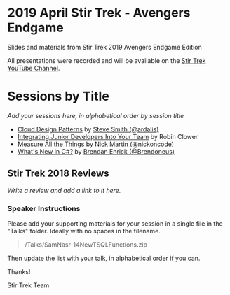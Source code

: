 # 2019 April Stir Trek - Avengers Endgame

Slides and materials from Stir Trek 2019 Avengers Endgame Edition

All presentations were recorded and will be available on the [Stir Trek YouTube Channel](https://youtube.com/c/stirtrek).

# Sessions by Title

*Add your sessions here, in alphabetical order by session title*

- [Cloud Design Patterns](talks/SteveSmith-CloudDesignPatterns.pdf) by [Steve Smith (@ardalis)](https://twitter.com/ardalis)
- [Integrating Junior Developers Into Your Team](talks/RobinClower-IntegratingJuniorDevelopersIntoYourTeam.pdf) by Robin Clower
- [Measure All the Things](talks/NickMartin-MeasureAllTheThings.zip) by [Nick Martin (@nickoncode)](https://twitter.com/nickoncode)
- [What's New in C#?](talks/BrendanEnrick-NewInCSharp-Slides.pdf) by [Brendan Enrick (@Brendoneus)](https://twitter.com/brendoneus)

## Stir Trek 2018 Reviews

*Write a review and add a link to it here.*

### Speaker Instructions

Please add your supporting materials for your session in a single file in the "Talks" folder. Ideally with no spaces in the filename.

> /Talks/SamNasr-14NewTSQLFunctions.zip

Then update the list with your talk, in alphabetical order if you can.

Thanks!

Stir Trek Team
